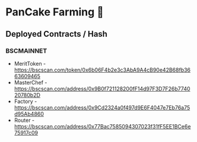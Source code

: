 # PanCake Farming 🥞

<!-- [![Actions Status](https://github.com/pancakeswap/pancake-farm/workflows/CI/badge.svg)](https://github.com/pancakeswap/pancake-farm/actions)
[![codecov](https://codecov.io/gh/pancakeswap/pancake-farm/branch/master/graph/badge.svg?token=5XMLP74IR0)](https://codecov.io/gh/pancakeswap/pancake-farm)

https://pancakeswap.finance. Feel free to read the code. More details coming soon. -->

## Deployed Contracts / Hash

### BSCMAINNET

- MeritToken - https://bscscan.com/token/0x6b06F4b2e3c3AbA9A4cB90e42B68fb3663609465
- MasterChef - https://bscscan.com/address/0x9B0f721128200fF14d97F3D7F26b774020780b2D
- Factory - https://bscscan.com/address/0x9Cd2324a0f497d9E6F4047e7Eb76a75d95Ab4860
- Router - https://bscscan.com/address/0x77Bac7585094307023f31fF5EE1BCe6e75917c09
